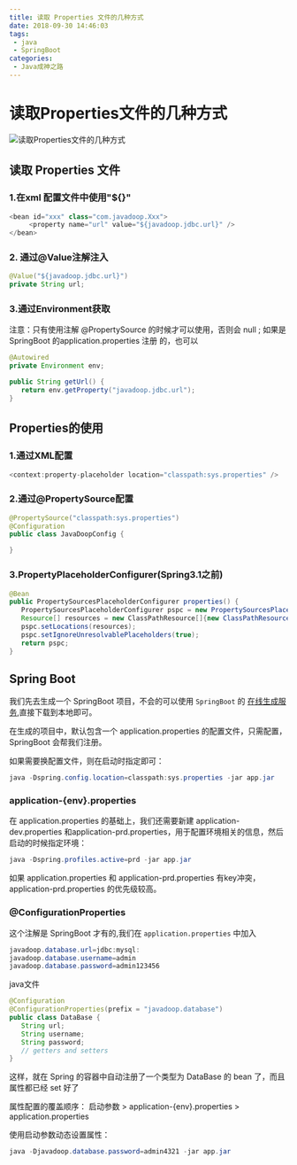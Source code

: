 ```yaml
---
title: 读取 Properties 文件的几种方式
date: 2018-09-30 14:46:03
tags:
 - java
 - SpringBoot
categories: 
 - Java成神之路
---
```

# 读取Properties文件的几种方式

![读取Properties文件的几种方式](https://upload-images.jianshu.io/upload_images/13603359-9bc057f7c3fab711.png?imageMogr2/auto-orient/strip%7CimageView2/2/w/1240)

<!-- More -->

## 读取 Properties 文件

### 1.在xml 配置文件中使用"${}"

```java
<bean id="xxx" class="com.javadoop.Xxx">
     <property name="url" value="${javadoop.jdbc.url}" />
</bean>
```

### 2. 通过@Value注解注入

```java
@Value("${javadoop.jdbc.url}")
private String url;
```

### 3.通过Environment获取

注意：只有使用注解 @PropertySource 的时候才可以使用，否则会 null ; 如果是 SpringBoot 的application.properties 注册 的，也可以

```java
@Autowired
private Environment env;

public String getUrl() {
   return env.getProperty("javadoop.jdbc.url");
}
```

## Properties的使用

### 1.通过XML配置

```java
<context:property-placeholder location="classpath:sys.properties" />
```

### 2.通过@PropertySource配置

```java
@PropertySource("classpath:sys.properties")
@Configuration
public class JavaDoopConfig {

}
```

### 3.PropertyPlaceholderConfigurer(Spring3.1之前)

```java
@Bean
public PropertySourcesPlaceholderConfigurer properties() {
   PropertySourcesPlaceholderConfigurer pspc = new PropertySourcesPlaceholderConfigurer();
   Resource[] resources = new ClassPathResource[]{new ClassPathResource("sys.properties")};
   pspc.setLocations(resources);
   pspc.setIgnoreUnresolvablePlaceholders(true);
   return pspc;
}
```

## Spring Boot

我们先去生成一个 SpringBoot 项目，不会的可以使用 `SpringBoot` 的 [在线生成服务](start.spring.io),直接下载到本地即可。

在生成的项目中，默认包含一个 application.properties 的配置文件，只需配置，SpringBoot 会帮我们注册。

如果需要换配置文件，则在启动时指定即可：

```java
java -Dspring.config.location=classpath:sys.properties -jar app.jar
```

### application-{env}.properties

在 application.properties 的基础上，我们还需要新建 application-dev.properties 和application-prd.properties，用于配置环境相关的信息，然后启动的时候指定环境：

```java
java -Dspring.profiles.active=prd -jar app.jar
```

如果 application.properties 和 application-prd.properties 有key冲突，application-prd.properties 的优先级较高。

### @ConfigurationProperties

这个注解是 SpringBoot 才有的,我们在 `application.properties` 中加入

```java
javadoop.database.url=jdbc:mysql:
javadoop.database.username=admin
javadoop.database.password=admin123456
```

java文件

```java
@Configuration
@ConfigurationProperties(prefix = "javadoop.database")
public class DataBase {
   String url;
   String username;
   String password;
   // getters and setters
}
```

这样，就在 Spring 的容器中自动注册了一个类型为 DataBase 的 bean 了，而且属性都已经 set 好了

属性配置的覆盖顺序：
启动参数 > application-{env}.properties > application.properties

使用启动参数动态设置属性：

```java
java -Djavadoop.database.password=admin4321 -jar app.jar
```

